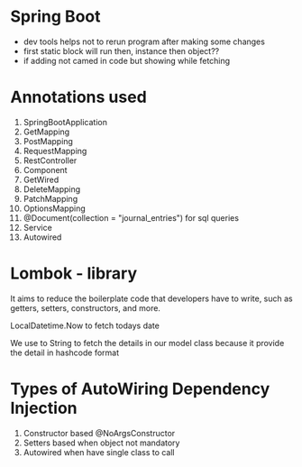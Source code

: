 # Spring Boot
- dev tools helps not to rerun program after making some changes
- first static block will run then, instance then object??
- if adding not camed in code but showing while fetching
  
# Annotations used
1. SpringBootApplication
2. GetMapping
3. PostMapping
4. RequestMapping
5. RestController
6. Component
7. GetWired
8. DeleteMapping
9. PatchMapping
10. OptionsMapping
11. @Document(collection = "journal_entries") for sql queries
12. Service
13. Autowired


# Lombok - library
It aims to reduce the boilerplate code that developers have to write, such as getters, setters, constructors, and more.

LocalDatetime.Now to fetch todays date

We use to String to fetch the details in our model class because it provide the detail in hashcode format 

# Types of AutoWiring Dependency Injection 
1. Constructor based @NoArgsConstructor
2. Setters based when object not mandatory
3. Autowired when have single class to call
   
  
